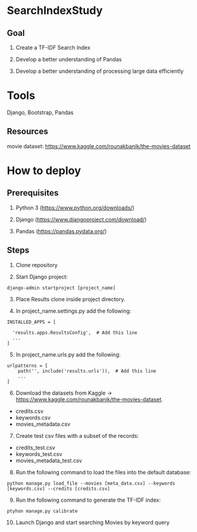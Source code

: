 # SearchIndexStudy

## Goal

1. Create a TF-IDF Search Index

2. Develop a better understanding of Pandas

3. Develop a better understanding of processing large data efficiently

# Tools
Django, Bootstrap, Pandas

## Resources

movie dataset: https://www.kaggle.com/rounakbanik/the-movies-dataset

# How to deploy

## Prerequisites

1. Python 3 (https://www.python.org/downloads/)

2. Django (https://www.djangoproject.com/download/)

3. Pandas (https://pandas.pydata.org/)

## Steps

1. Clone repository

2. Start Django project:
```
django-admin startproject [project_name]
```

3. Place Results clone inside project directory.

4. In project_name.settings.py add the following:
```
INSTALLED_APPS = [

  'results.apps.ResultsConfig',  # Add this line
  ...
]
```

5. In project_name.urls.py add the following:
```
urlpatterns = [
    path('', include('results.urls')),  # Add this line
    ...
]
```

6. Download the datasets from Kaggle -> https://www.kaggle.com/rounakbanik/the-movies-dataset.
  - credits.csv
  - keywords.csv
  - movies_metadata.csv
  
7. Create test csv files with a subset of the records:
  - credits_test.csv
  - keywords_test.csv
  - movies_metadata_test.csv
  
8. Run the following command to load the files into the default database:
```
python manage.py load_file --movies [meta_data.csv] --keywords [keywords.csv] --credits [credits.csv]
```

9. Run the following command to generate the TF-IDF index:
```
ptyhon manage.py calibrate
```

10. Launch Django and start searching Movies by keyword query

